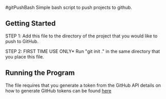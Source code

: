 #gitPushBash
Simple bash script to push projects to github.

## Getting Started
STEP 1: Add this file to the directory of the project that you would like to push to GitHub.
 
STEP 2: FIRST TIME USE ONLY* Run "git init ." in the same directory that you place this file.


## Running the Program

The file requires that you generate a token from the GitHub API details on how to generate GitHub tokens can be found [here](https://docs.github.com/en/authentication/keeping-your-account-and-data-secure/creating-a-personal-access-token)
